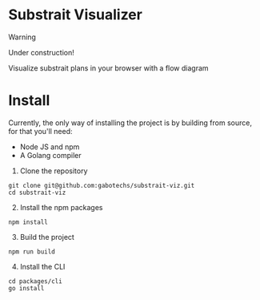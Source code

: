 # Substrait Visualizer

> [!WARNING]  
> Under construction!

Visualize substrait plans in your browser with a flow diagram

# Install

Currently, the only way of installing the project is by building from source, for that
you'll need:
- Node JS and npm
- A Golang compiler

1. Clone the repository

```shell
git clone git@github.com:gabotechs/substrait-viz.git
cd substrait-viz
```

2. Install the npm packages

```shell
npm install
```

3. Build the project

```shell
npm run build
```

4. Install the CLI

```shell
cd packages/cli
go install
```

